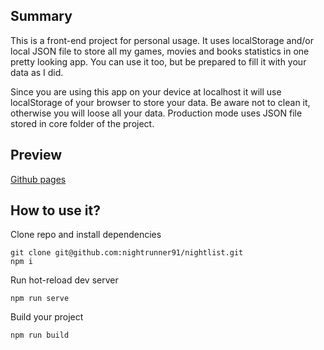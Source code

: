 ## Summary

This is a front-end project for personal usage. It uses localStorage and/or local JSON file to store all my games, movies and books statistics in one pretty looking app. You can use it too, but be prepared to fill it with your data as I did.

Since you are using this app on your device at localhost it will use localStorage of your browser to store your data. Be aware not to clean it, otherwise you will loose all your data. Production mode uses JSON file stored in core folder of the project.

## Preview

[Github pages]([https://www.creative-tim.com/vuematerial/](https://nightrunner91.github.io/nightlist/))

## How to use it?

Clone repo and install dependencies
```
git clone git@github.com:nightrunner91/nightlist.git
npm i
```
Run hot-reload dev server
```
npm run serve
```
Build your project
```
npm run build
```
